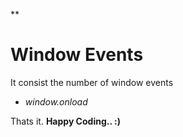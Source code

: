 **

# Window Events

It consist the number of window events
 - *window.onload*

Thats it. 
**Happy Coding.. :)**  
